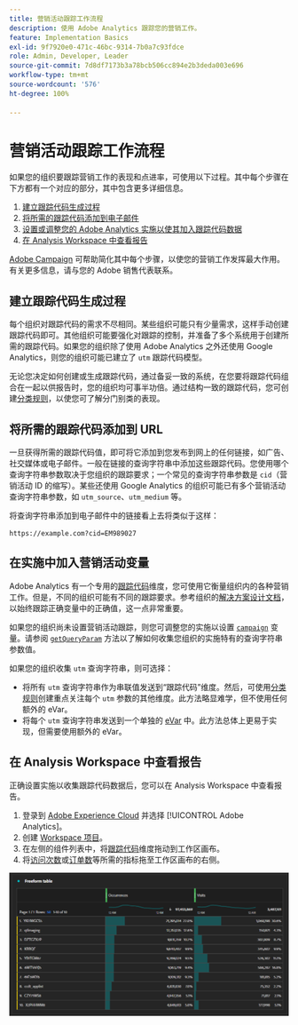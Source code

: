 ```yaml
---
title: 营销活动跟踪工作流程
description: 使用 Adobe Analytics 跟踪您的营销工作。
feature: Implementation Basics
exl-id: 9f7920e0-471c-46bc-9314-7b0a7c93fdce
role: Admin, Developer, Leader
source-git-commit: 7d8df7173b3a78bcb506cc894e2b3deda003e696
workflow-type: tm+mt
source-wordcount: '576'
ht-degree: 100%

---
```


# 营销活动跟踪工作流程

如果您的组织要跟踪营销工作的表现和点进率，可使用以下过程。其中每个步骤在下方都有一个对应的部分，其中包含更多详细信息。

1. [建立跟踪代码生成过程](#establish-a-tracking-code-generation-process)
1. [将所需的跟踪代码添加到电子邮件](#add-the-desired-tracking-code-to-the-email)
1. [设置或调整您的 Adobe Analytics 实施以使其加入跟踪代码数据](#include-campaign-variables-in-your-implementation)
1. [在 Analysis Workspace 中查看报告](#view-the-reports-in-analysis-workspace)

[Adobe Campaign](https://business.adobe.com/cn/products/campaign/adobe-campaign.html) 可帮助简化其中每个步骤，以使您的营销工作发挥最大作用。有关更多信息，请与您的 Adobe 销售代表联系。

## 建立跟踪代码生成过程

每个组织对跟踪代码的需求不尽相同。某些组织可能只有少量需求，这样手动创建跟踪代码即可。其他组织可能要强化对跟踪的控制，并准备了多个系统用于创建所需的跟踪代码。如果您的组织除了使用 Adobe Analytics 之外还使用 Google Analytics，则您的组织可能已建立了 `utm` 跟踪代码模型。

无论您决定如何创建或生成跟踪代码，通过备妥一致的系统，在您要将跟踪代码组合在一起以供报告时，您的组织均可事半功倍。通过结构一致的跟踪代码，您可创建[分类规则](/help/components/classifications/crb/classification-rule-builder.md)，以使您可了解分门别类的表现。

## 将所需的跟踪代码添加到 URL

一旦获得所需的跟踪代码值，即可将它添加到您发布到网上的任何链接，如广告、社交媒体或电子邮件。一般在链接的查询字符串中添加这些跟踪代码。您使用哪个查询字符串参数取决于您组织的跟踪要求；一个常见的查询字符串参数是 `cid`（营销活动 ID 的缩写）。某些还使用 Google Analytics 的组织可能已有多个营销活动查询字符串参数，如 `utm_source`、`utm_medium` 等。

将查询字符串添加到电子邮件中的链接看上去将类似于这样：

```text
https://example.com?cid=EM989027
```

## 在实施中加入营销活动变量

Adobe Analytics 有一个专用的[跟踪代码](/help/components/dimensions/tracking-code.md)维度，您可使用它衡量组织内的各种营销工作。但是，不同的组织可能有不同的跟踪要求。参考组织的[解决方案设计文档](../prepare/solution-design.md)，以始终跟踪正确变量中的正确值，这一点非常重要。

如果您的组织尚未设置营销活动跟踪，则您可调整您的实施以设置 [`campaign`](/help/implement/vars/page-vars/campaign.md) 变量。请参阅 [`getQueryParam`](/help/implement/vars/plugins/getqueryparam.md) 方法以了解如何收集您组织的实施特有的查询字符串参数值。

如果您的组织收集 `utm` 查询字符串，则可选择：

* 将所有 `utm` 查询字符串作为串联值发送到“跟踪代码”维度。然后，可使用[分类规则](/help/components/classifications/crb/classification-rule-builder.md)创建重点关注每个 `utm` 参数的其他维度。此方法略显难学，但不使用任何额外的 eVar。
* 将每个 `utm` 查询字符串发送到一个单独的 [eVar](/help/components/dimensions/evar.md) 中。此方法总体上更易于实现，但需要使用额外的 eVar。

## 在 Analysis Workspace 中查看报告

正确设置实施以收集跟踪代码数据后，您可以在 Analysis Workspace 中查看报告。

1. 登录到 [Adobe Experience Cloud](https://experience.adobe.com) 并选择 [!UICONTROL Adobe Analytics]。
1. 创建 [Workspace 项目](/help/analyze/analysis-workspace/build-workspace-project/freeform-overview.md)。
1. 在左侧的组件列表中，将[跟踪代码](/help/components/dimensions/tracking-code.md)维度拖动到工作区画布。
1. 将[访问次数](/help/components/metrics/visits.md)或[订单数](/help/components/metrics/orders.md)等所需的指标拖至工作区画布的右侧。

![营销活动跟踪报告](../assets/campaign-tracking-report.png)

